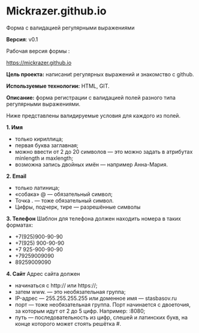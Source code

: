 # Mickrazer.github.io

Форма с валидацией регулярными выражениями 

**Версия**: v0.1 

Рабочая версия формы : 

https://mickrazer.github.io

**Цель проекта:** написаниt регулярных выражений и знакомство с github. 

**Используемые технологии:** HTML, GIT. 

**Описание:** форма регистрации с валидацией полей разного типа регулярными выражениями. 

Ниже представлены валидируемые условия для каждого из полей. 

**1. Имя** 
* только кириллица; 
* первая буква заглавная; 
* можно ввести от 2 до 20 символов — это можно задать в атрибутах minlength и maxlength; 
* возможна запись двойных имён — например Анна-Мария.

**2. Email**
* только латиница; 
* «собака» @ — обязательный символ; 
* Точка . — тоже обязательный символ. 
* Цифры, подчерк, тире — разрешённые символы 

**3. Телефон** 
Шаблон для телефона должен находить номера в таких форматах: 

* +7(925)900-90-90 
* +7(925) 900-90-90 
* +7 925-900-90-90 
* +79259009090 
* 89259009090 

**4. Сайт** 
Адрес сайта должен 

* начинаться с http:// или https://; 
* затем www. — это необязательная группа; 
* IP-адрес — 255.255.255.255 или доменное имя — stasbasov.ru
* порт — тоже необязательная группа. Порт начинается с двоеточия, за которым идут от 2 до 5 цифр. Например: :8080; 
* путь — последовательность из цифр, слешей и латинских букв, на конце которого может стоять решётка #.
